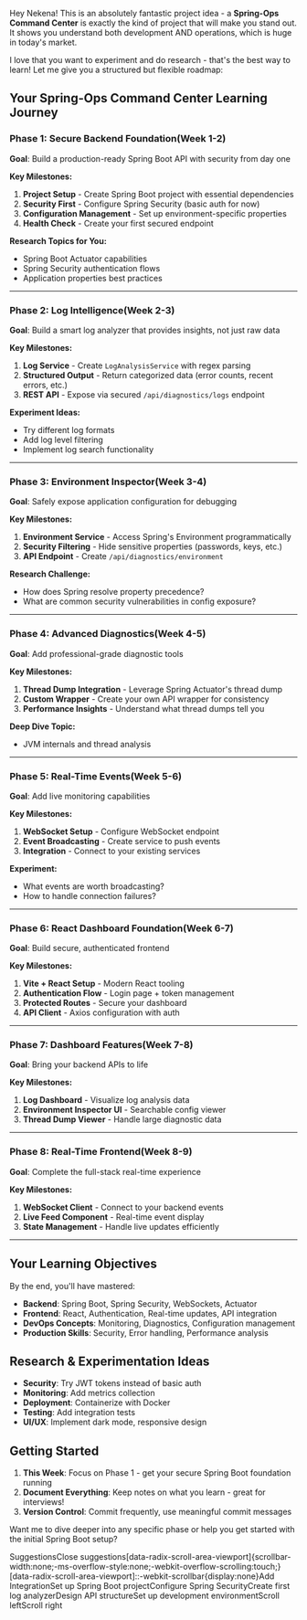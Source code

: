 Hey Nekena! This is an absolutely fantastic project idea - a **Spring-Ops Command Center** is exactly the kind of project that will make you stand out. It shows you understand both development AND operations, which is huge in today's market.

I love that you want to experiment and do research - that's the best way to learn! Let me give you a structured but flexible roadmap:

## **Your Spring-Ops Command Center Learning Journey**

### **Phase 1: Secure Backend Foundation**(Week 1-2)

**Goal**: Build a production-ready Spring Boot API with security from day one

**Key Milestones:**

1. **Project Setup** - Create Spring Boot project with essential dependencies
2. **Security First** - Configure Spring Security (basic auth for now)
3. **Configuration Management** - Set up environment-specific properties
4. **Health Check** - Create your first secured endpoint


**Research Topics for You:**

- Spring Boot Actuator capabilities
- Spring Security authentication flows
- Application properties best practices


---

### **Phase 2: Log Intelligence**(Week 2-3)

**Goal**: Build a smart log analyzer that provides insights, not just raw data

**Key Milestones:**

1. **Log Service** - Create `LogAnalysisService` with regex parsing
2. **Structured Output** - Return categorized data (error counts, recent errors, etc.)
3. **REST API** - Expose via secured `/api/diagnostics/logs` endpoint


**Experiment Ideas:**

- Try different log formats
- Add log level filtering
- Implement log search functionality


---

### **Phase 3: Environment Inspector**(Week 3-4)

**Goal**: Safely expose application configuration for debugging

**Key Milestones:**

1. **Environment Service** - Access Spring's Environment programmatically
2. **Security Filtering** - Hide sensitive properties (passwords, keys, etc.)
3. **API Endpoint** - Create `/api/diagnostics/environment`


**Research Challenge:**

- How does Spring resolve property precedence?
- What are common security vulnerabilities in config exposure?


---

### **Phase 4: Advanced Diagnostics**(Week 4-5)

**Goal**: Add professional-grade diagnostic tools

**Key Milestones:**

1. **Thread Dump Integration** - Leverage Spring Actuator's thread dump
2. **Custom Wrapper** - Create your own API wrapper for consistency
3. **Performance Insights** - Understand what thread dumps tell you


**Deep Dive Topic:**

- JVM internals and thread analysis


---

### **Phase 5: Real-Time Events**(Week 5-6)

**Goal**: Add live monitoring capabilities

**Key Milestones:**

1. **WebSocket Setup** - Configure WebSocket endpoint
2. **Event Broadcasting** - Create service to push events
3. **Integration** - Connect to your existing services


**Experiment:**

- What events are worth broadcasting?
- How to handle connection failures?


---

### **Phase 6: React Dashboard Foundation**(Week 6-7)

**Goal**: Build secure, authenticated frontend

**Key Milestones:**

1. **Vite + React Setup** - Modern React tooling
2. **Authentication Flow** - Login page + token management
3. **Protected Routes** - Secure your dashboard
4. **API Client** - Axios configuration with auth


---

### **Phase 7: Dashboard Features**(Week 7-8)

**Goal**: Bring your backend APIs to life

**Key Milestones:**

1. **Log Dashboard** - Visualize log analysis data
2. **Environment Inspector UI** - Searchable config viewer
3. **Thread Dump Viewer** - Handle large diagnostic data


---

### **Phase 8: Real-Time Frontend**(Week 8-9)

**Goal**: Complete the full-stack real-time experience

**Key Milestones:**

1. **WebSocket Client** - Connect to your backend events
2. **Live Feed Component** - Real-time event display
3. **State Management** - Handle live updates efficiently


---

## **Your Learning Objectives**

By the end, you'll have mastered:

- **Backend**: Spring Boot, Spring Security, WebSockets, Actuator
- **Frontend**: React, Authentication, Real-time updates, API integration
- **DevOps Concepts**: Monitoring, Diagnostics, Configuration management
- **Production Skills**: Security, Error handling, Performance analysis


## **Research & Experimentation Ideas**

- **Security**: Try JWT tokens instead of basic auth
- **Monitoring**: Add metrics collection
- **Deployment**: Containerize with Docker
- **Testing**: Add integration tests
- **UI/UX**: Implement dark mode, responsive design


## **Getting Started**

1. **This Week**: Focus on Phase 1 - get your secure Spring Boot foundation running
2. **Document Everything**: Keep notes on what you learn - great for interviews!
3. **Version Control**: Commit frequently, use meaningful commit messages


Want me to dive deeper into any specific phase or help you get started with the initial Spring Boot setup?

SuggestionsClose suggestions[data-radix-scroll-area-viewport]{scrollbar-width:none;-ms-overflow-style:none;-webkit-overflow-scrolling:touch;}[data-radix-scroll-area-viewport]::-webkit-scrollbar{display:none}Add IntegrationSet up Spring Boot projectConfigure Spring SecurityCreate first log analyzerDesign API structureSet up development environmentScroll leftScroll right